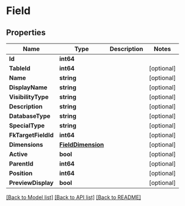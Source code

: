 # Field

## Properties
Name | Type | Description | Notes
------------ | ------------- | ------------- | -------------
**Id** | **int64** |  | 
**TableId** | **int64** |  | [optional] 
**Name** | **string** |  | [optional] 
**DisplayName** | **string** |  | [optional] 
**VisibilityType** | **string** |  | [optional] 
**Description** | **string** |  | [optional] 
**DatabaseType** | **string** |  | [optional] 
**SpecialType** | **string** |  | [optional] 
**FkTargetFieldId** | **int64** |  | [optional] 
**Dimensions** | [**FieldDimension**](FieldDimension.md) |  | [optional] 
**Active** | **bool** |  | [optional] 
**ParentId** | **int64** |  | [optional] 
**Position** | **int64** |  | [optional] 
**PreviewDisplay** | **bool** |  | [optional] 

[[Back to Model list]](../README.md#documentation-for-models) [[Back to API list]](../README.md#documentation-for-api-endpoints) [[Back to README]](../README.md)



